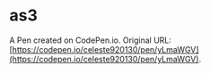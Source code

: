 # as3

A Pen created on CodePen.io. Original URL: [https://codepen.io/celeste920130/pen/yLmaWGV](https://codepen.io/celeste920130/pen/yLmaWGV).

